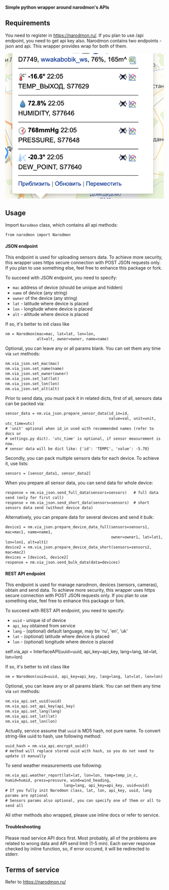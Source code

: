 **Simple python wrapper around narodmon's APIs**

## Requirements

You need to register in https://narodmon.ru/. 
If you plan to use /api endpoint, you need to get api key also.
Narodmon contains two endpoints - json and api. This wrapper provides wrap for both of them.

![NarodMon sensor data](https://raw.githubusercontent.com/wwakabobik/narodmon/master/narodmon_report.png)


## Usage

Import `Narodmon` class, which contains all api methods:

    from narodmon import Narodmon

#### JSON endpoint

This endpoint is used for uploading sensors data.
To achieve more security, this wrapper uses https secure connection with POST JSON requests only. If you plan to use something else, feel free to enhance this package or fork.

To succeed with JSON endpoint, you need to specify:
- `mac` address of device (should be unique and hidden)
- `name` of device (any string)
- `owner` of the device (any string)
- `lat` - latitude where device is placed
- `lon` - longitude where device is placed
- `alt` - altitude where device is placed

If so, it's better to init class like
 

    nm = Narodmon(mac=mac, lat=lat, lon=lon, 
                  alt=alt, owner=owner, name=name)
    
Optional, you can leave any or all params blank. You can set them any time via `set` methods:
    
    nm.via_json.set_mac(mac)
    nm.via_json.set_name(name)
    nm.via_json.set_owner(owner)
    nm.via_json.set_lat(lat)
    nm.via_json.set_lon(lon)
    nm.via_json.set_alt(alt) 

Prior to send data, you must pack it in related dicts, first of all, sensors data can be packed via:

    sensor_data = nm.via_json.prepare_sensor_data(id_in=id, 
                                                  value=val, unit=unit, utc_time=utc)
    # 'unit' optional when id_in used with recommended names (refer to docs or 
    # settings.py dict). 'utc_time' is optional, if sensor measurement is now.
    # sensor data will be dict like: {'id': 'TEMPC', 'value': -5.78}

Secondly, you can pack multiple sensors data for each device. To achieve it, use lists:

    sensors = [sensor_data1, sensor_data2]
    
When you prepare all sensor data, you can send data for whole device:

    response = nm.via_json.send_full_data(sensors=sensors)   # full data send (only for first call)
    response = nm.via_json.send_short_data(sensors=sensors)  # short sensors data send (without device data)
    
Alternatively, you can prepare data for several devices and send it bulk:

    
    device1 = nm.via_json.prepare_device_data_full(sensors=sensors1, mac=mac1, name=name1, 
                                                   owner=owner1, lat=lat1, lon=lon1, alt=alt1)
    device2 = nm.via_json.prepare_device_data_short(sensors=sensors2, mac=mac2)
    devices = [device1, device2]
    response = nm.via_json.send_bulk_data(data=devices)
        
#### REST API endpoint

This endpoint is used for manage narodmon, devices (sensors, cameras), obtain and send data.
To achieve more security, this wrapper uses https secure connection with POST JSON requests only. If you plan to use something else, feel free to enhance this package or fork.

To succeed with REST API endpoint, you need to specify:
- `uuid` - unique id of device
- `api_key` obtained from service
- `lang` - (optional) default language, may be 'ru', 'en', 'uk'
- `lat` - (optional) latitude where device is placed
- `lon` - (optional) longitude where device is placed

self.via_api = InterfaceAPI(uuid=uuid, api_key=api_key, lang=lang, lat=lat, lon=lon)

If so, it's better to init class like
 
    nm = Narodmon(uuid=uuid, api_key=api_key, lang=lang, lat=lat, lon=lon)

Optional, you can leave any or all params blank. You can set them any time via `set` methods:
    
    nm.via_api.set_uuid(uuid)
    nm.via_api.set_api_key(api_key)
    nm.via_api.set_lang(lang)
    nm.via_api.set_lat(lat)
    nm.via_api.set_lon(lon)

Actually, service assume that `uuid` is MD5 hash, not pure name. To convert string-like uuid to hash, use following method:
    
    uuid_hash = nm.via_api.encrypt_uuid()
    # method will replace stored uuid with hash, so you do not need to update it manually


To send weather measurements use following:

    nm.via_api.weather_report(lat=lat, lon=lon, temp=temp_in_c, humid=humid, press=pressure, wind=wind_heading,
                              lang=lang, api_key=api_key, uuid=uuid)
    # If you fully init Narodmon class, lat, lon, api_key, uuid, lang params are optional
    # Sensors params also optional, you can specify one of them or all to send all
    
All other methods also wrapped, please use inline docs or refer to service.


#### Troubleshooting

Please read service API docs first. Most probably, all of the problems are related to wrong data and API send limit (1-5 min).
Each server response checked by inline function, so, if error occured, it will be redirected to stderr. 

    
## Terms of service

Refer to 
https://narodmon.ru/
